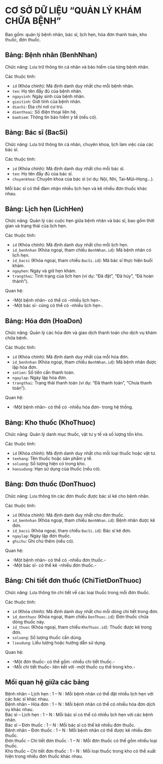 # CƠ SỞ DỮ LIỆU “QUẢN LÝ KHÁM CHỮA BỆNH”
Bao gồm: quản lý bệnh nhân, bác sĩ, lịch hẹn, hóa đơn thanh toán, kho thuốc, đơn thuốc.

## Bảng: Bệnh nhân (BenhNhan)
Chức năng: Lưu trữ thông tin cá nhân và bảo hiểm của từng bệnh nhân.

Các thuộc tính:
- `id` (Khóa chính): Mã định danh duy nhất cho mỗi bệnh nhân.
- `ten`: Họ tên đầy đủ của bệnh nhân.
- `ngaysinh`: Ngày sinh của bệnh nhân.
- `gioitinh`: Giới tính của bệnh nhân.
- `diachi`: Địa chỉ nơi cư trú.
- `dienthoai`: Số điện thoại liên hệ.
- `baohiem`: Thông tin bảo hiểm y tế (nếu có).

## Bảng: Bác sĩ (BacSi)
Chức năng: Lưu trữ thông tin cá nhân, chuyên khoa, lịch làm việc của các bác sĩ.

Các thuộc tính:

- `id` (Khóa chính): Mã định danh duy nhất cho mỗi bác sĩ.
- `ten`: Họ tên đầy đủ của bác sĩ.
- `chuyenkhoa`: Chuyên khoa của bác sĩ (ví dụ: Nội, Nhi, Tai–Mũi–Họng...).

Mỗi bác sĩ có thể đảm nhận nhiều lịch hẹn và kê nhiều đơn thuốc khác nhau.

## Bảng: Lịch hẹn (LichHen)
Chức năng: Quản lý các cuộc hẹn giữa bệnh nhân và bác sĩ, bao gồm thời gian và trạng thái của lịch hẹn.

Các thuộc tính:
- `id` (Khóa chính): Mã định danh duy nhất cho mỗi lịch hẹn.
- `id_benhnhan` (Khóa ngoại, tham chiếu `BenhNhan.id`): Mã bệnh nhân có lịch hẹn.
- `id_bacsi` (Khóa ngoại, tham chiếu `BacSi.id`): Mã bác sĩ thực hiện buổi khám.
- `ngayhen`: Ngày và giờ hẹn khám.
- `trangthai`: Tình trạng của lịch hẹn (ví dụ: “Đã đặt”, “Đã hủy”, “Đã hoàn thành”).

Quan hệ:
- -Một bệnh nhân- có thể có -nhiều lịch hẹn-.
- -Một bác sĩ- cũng có thể có -nhiều lịch hẹn-.

## Bảng: Hóa đơn (HoaDon)
Chức năng: Quản lý các hóa đơn và giao dịch thanh toán cho dịch vụ khám chữa bệnh.

Các thuộc tính:
- `id` (Khóa chính): Mã định danh duy nhất của mỗi hóa đơn.
- `id_benhnhan` (Khóa ngoại, tham chiếu `BenhNhan.id`): Mã bệnh nhân được lập hóa đơn.
- `sotien`: Số tiền cần thanh toán.
- `ngaylap`: Ngày lập hóa đơn.
- `trangthai`: Trạng thái thanh toán (ví dụ: “Đã thanh toán”, “Chưa thanh toán”).

Quan hệ:
- -Một bệnh nhân- có thể có -nhiều hóa đơn- trong hệ thống.

## Bảng: Kho thuốc (KhoThuoc)

Chức năng: Quản lý danh mục thuốc, vật tư y tế và số lượng tồn kho.

Các thuộc tính:
- `id` (Khóa chính): Mã định danh duy nhất cho mỗi loại thuốc hoặc vật tư.
- `tenhang`: Tên thuốc hoặc sản phẩm y tế.
- `soluong`: Số lượng hiện có trong kho.
- `hansudung`: Hạn sử dụng của thuốc (nếu có).

## Bảng: Đơn thuốc (DonThuoc)

Chức năng: Lưu thông tin các đơn thuốc được bác sĩ kê cho bệnh nhân.

Các thuộc tính:
- `id` (Khóa chính): Mã định danh duy nhất cho đơn thuốc.
- `id_benhnhan` (Khóa ngoại, tham chiếu `BenhNhan.id`): Bệnh nhân được kê đơn.
- `id_bacsi` (Khóa ngoại, tham chiếu `BacSi.id`): Bác sĩ kê đơn.
- `ngaylap`: Ngày lập đơn thuốc.
- `ghichu`: Ghi chú thêm (nếu có).

Quan hệ:
- -Một bệnh nhân- có thể có -nhiều đơn thuốc.-
- -Một bác sĩ- có thể kê -nhiều đơn thuốc.-

## Bảng: Chi tiết đơn thuốc (ChiTietDonThuoc)

Chức năng: Lưu thông tin chi tiết về các loại thuốc trong mỗi đơn thuốc.

Các thuộc tính:
- `id` (Khóa chính): Mã định danh duy nhất cho mỗi dòng chi tiết trong đơn.
- `id_donthuoc` (Khóa ngoại, tham chiếu `DonThuoc.id`): Đơn thuốc chứa dòng thuốc này.
- `id_thuoc` (Khóa ngoại, tham chiếu `KhoThuoc.id`): Thuốc được kê trong đơn.
- `soluong`: Số lượng thuốc cần dùng.
- `lieudung`: Liều lượng hoặc hướng dẫn sử dụng.

Quan hệ:
- -Một đơn thuốc- có thể gồm -nhiều chi tiết thuốc.-
- -Mỗi chi tiết thuốc- liên kết với -một thuốc cụ thể trong kho.-

## Mối quan hệ giữa các bảng

Bệnh nhân – Lịch hẹn           : 1 – N   : Mỗi bệnh nhân có thể đặt nhiều lịch hẹn với các bác sĩ khác nhau.          
Bệnh nhân – Hóa đơn            : 1 – N   : Mỗi bệnh nhân có thể có nhiều hóa đơn dịch vụ khác nhau.                  
Bác sĩ – Lịch hẹn              : 1 – N   : Mỗi bác sĩ có thể có nhiều lịch hẹn với các bệnh nhân.                     
Bác sĩ – Đơn thuốc             : 1 – N   : Mỗi bác sĩ có thể kê nhiều đơn thuốc.                                      
Bệnh nhân – Đơn thuốc          : 1 – N   : Mỗi bệnh nhân có thể được kê nhiều đơn thuốc.                              
Đơn thuốc – Chi tiết đơn thuốc : 1 – N   : Mỗi đơn thuốc có thể gồm nhiều loại thuốc.                                 
Kho thuốc – Chi tiết đơn thuốc : 1 – N   : Mỗi loại thuốc trong kho có thể xuất hiện trong nhiều đơn thuốc khác nhau. 
